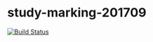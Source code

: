 # study-marking-201709

[![Build Status](https://travis-ci.org/ryoichi-obara/study-marking-201709.svg?branch=master)](https://travis-ci.org/ryoichi-obara/study-marking-201709)

